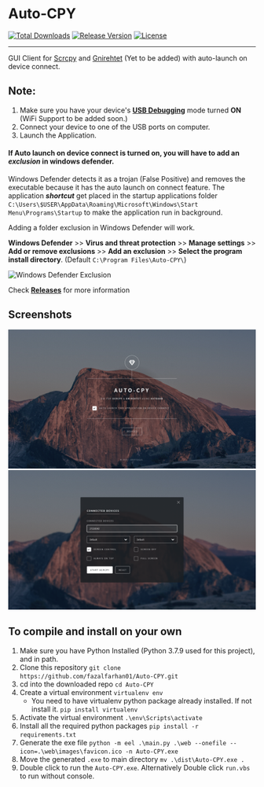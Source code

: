 # Auto-CPY

[![Total Downloads](https://img.shields.io/github/downloads/fazalfarhan01/Auto-CPY/total?color=0f0&label=Total%20Downloads&style=plastic)](https://github.com/fazalfarhan01/Auto-CPY/releases/download/Beta-2.0/Auto-CPY.Installer.exe)
[![Release Version](https://img.shields.io/github/v/release/fazalfarhan01/Auto-CPY?label=Release&style=plastic)](https://github.com/fazalfarhan01/Auto-CPY/releases/)
[![License](https://img.shields.io/github/license/fazalfarhan01/Auto-CPY?style=plastic)]()

---
GUI Client for [Scrcpy](https://github.com/Genymobile/scrcpy) and [Gnirehtet](https://github.com/Genymobile/gnirehtet) (Yet to be added) with auto-launch on device connect.

## Note:
1. Make sure you have your device's [__USB Debugging__](https://developer.android.com/studio/debug/dev-options) mode turned __ON__ (WiFi Support to be added soon.)
2. Connect your device to one of the USB ports on computer. 
3. Launch the Application.
#### If Auto launch on device connect is turned on, you will have to add an ___exclusion___ in windows defender.
Windows Defender detects it as a trojan (False Positive) and removes the executable because it has the auto launch on connect feature.
The application ___shortcut___ get placed in the startup applications folder `C:\Users\$USER\AppData\Roaming\Microsoft\Windows\Start Menu\Programs\Startup` to make the application run in background.

Adding a folder exclusion in Windows Defender will work.

__Windows Defender__ >> __Virus and threat protection__ >> __Manage settings__ >> __Add or remove exclusions__ >> __Add an exclusion__ >> __Select the program install directory__. (Default `C:\Program Files\Auto-CPY\`)

![Windows Defender Exclusion](https://user-images.githubusercontent.com/45929854/101587925-3b5e0200-3a0b-11eb-922a-7c69ee0da6fa.png)

Check [__Releases__](https://github.com/fazalfarhan01/Auto-CPY/releases/) for more information

## Screenshots
![App Interface Home](./web/images/AppInterface1.png)
![App Interface Scrcpy](./web/images/AppInterface2.png)

## To compile and install on your own
1. Make sure you have Python Installed (Python 3.7.9 used for this project), and in path.
2. Clone this repository `git clone https://github.com/fazalfarhan01/Auto-CPY.git`
3. cd into the downloaded repo `cd Auto-CPY`
4. Create a virtual environment `virtualenv env`
    - You need to have virtualenv python package already installed. If not install it. `pip install virtualenv`
5. Activate the virtual environment `.\env\Scripts\activate`
6. Install all the required python packages `pip install -r requirements.txt`
7. Generate the exe file `python -m eel .\main.py .\web --onefile --icon=.\web\images\favicon.ico -n Auto-CPY.exe`
8. Move the generated `.exe` to main directory `mv .\dist\Auto-CPY.exe .`
9. Double click to run the `Auto-CPY.exe`. Alternatively Double click `run.vbs` to run without console.